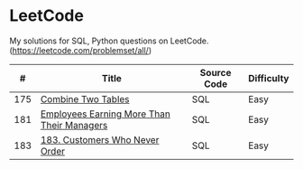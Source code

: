# LeetCode
My solutions for SQL, Python questions on LeetCode.
(https://leetcode.com/problemset/all/)


| # | Title | Source Code | Difficulty |
|---| ----- | -------- | ---------- |
|175|[Combine Two Tables](https://leetcode.com/problems/combine-two-tables/)| SQL|Easy|
|181|[Employees Earning More Than Their Managers](https://leetcode.com/problems/employees-earning-more-than-their-managers/)| SQL|Easy|
|183|[183. Customers Who Never Order](https://leetcode.com/problems/customers-who-never-order/)|SQL|Easy|

